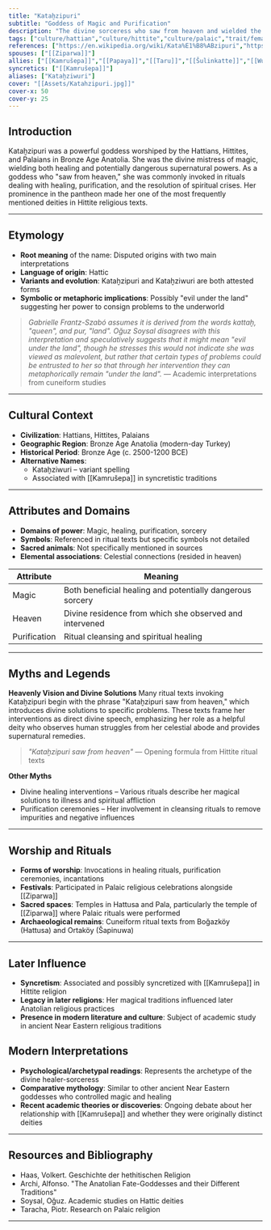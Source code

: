 ```yaml
---
title: "Kataḫzipuri"
subtitle: "Goddess of Magic and Purification"
description: "The divine sorceress who saw from heaven and wielded the ancient arts of healing and transformation"
tags: ["culture/hattian","culture/hittite","culture/palaic","trait/female","trait/magic","trait/healing","trait/purification","trait/celestial","domain/magic","domain/healing"]
references: ["https://en.wikipedia.org/wiki/Kata%E1%B8%ABzipuri","https://www.academia.edu - Various academic papers on Hittite religion","https://www.worldhistory.org - Ancient Anatolian religions"]
spouses: ["[[Ziparwa]]"]
allies: ["[[Kamrušepa]]","[[Papaya]]","[[Taru]]","[[Šulinkatte]]","[[Wurunkatte]]","[[Ḫannaḫanna]]"]
syncretics: ["[[Kamrušepa]]"]
aliases: ["Kataḫziwuri"]
cover: "[[Assets/Katahzipuri.jpg]]"
cover-x: 50
cover-y: 25
---
```

## Introduction

Kataḫzipuri was a powerful goddess worshiped by the Hattians, Hittites, and Palaians in Bronze Age Anatolia. She was the divine mistress of magic, wielding both healing and potentially dangerous supernatural powers. As a goddess who "saw from heaven," she was commonly invoked in rituals dealing with healing, purification, and the resolution of spiritual crises. Her prominence in the pantheon made her one of the most frequently mentioned deities in Hittite religious texts.

---

## Etymology

- **Root meaning** of the name: Disputed origins with two main interpretations
- **Language of origin**: Hattic
- **Variants and evolution**: Kataḫzipuri and Kataḫziwuri are both attested forms
- **Symbolic or metaphoric implications**: Possibly "evil under the land" suggesting her power to consign problems to the underworld

> _Gabrielle Frantz-Szabó assumes it is derived from the words kattaḫ, "queen", and pur, "land". Oğuz Soysal disagrees with this interpretation and speculatively suggests that it might mean "evil under the land", though he stresses this would not indicate she was viewed as malevolent, but rather that certain types of problems could be entrusted to her so that through her intervention they can metaphorically remain "under the land"._
> — Academic interpretations from cuneiform studies

---

## Cultural Context

- **Civilization**: Hattians, Hittites, Palaians
- **Geographic Region**: Bronze Age Anatolia (modern-day Turkey)
- **Historical Period**: Bronze Age (c. 2500-1200 BCE)
- **Alternative Names**:
  - Kataḫziwuri – variant spelling
  - Associated with [[Kamrušepa]] in syncretistic traditions

---

## Attributes and Domains

- **Domains of power**: Magic, healing, purification, sorcery
- **Symbols**: Referenced in ritual texts but specific symbols not detailed
- **Sacred animals**: Not specifically mentioned in sources
- **Elemental associations**: Celestial connections (resided in heaven)

| Attribute | Meaning |
|-----------|----------|
| Magic | Both beneficial healing and potentially dangerous sorcery |
| Heaven | Divine residence from which she observed and intervened |
| Purification | Ritual cleansing and spiritual healing |

---

## Myths and Legends

**Heavenly Vision and Divine Solutions**
Many ritual texts invoking Kataḫzipuri begin with the phrase "Kataḫzipuri saw from heaven," which introduces divine solutions to specific problems. These texts frame her interventions as direct divine speech, emphasizing her role as a helpful deity who observes human struggles from her celestial abode and provides supernatural remedies.

> _"Kataḫzipuri saw from heaven"_
> — Opening formula from Hittite ritual texts

**Other Myths**
- Divine healing interventions – Various rituals describe her magical solutions to illness and spiritual affliction
- Purification ceremonies – Her involvement in cleansing rituals to remove impurities and negative influences

---

## Worship and Rituals

- **Forms of worship**: Invocations in healing rituals, purification ceremonies, incantations
- **Festivals**: Participated in Palaic religious celebrations alongside [[Ziparwa]]
- **Sacred spaces**: Temples in Hattusa and Pala, particularly the temple of [[Ziparwa]] where Palaic rituals were performed
- **Archaeological remains**: Cuneiform ritual texts from Boğazköy (Hattusa) and Ortaköy (Šapinuwa)

---

## Later Influence

- **Syncretism**: Associated and possibly syncretized with [[Kamrušepa]] in Hittite religion
- **Legacy in later religions**: Her magical traditions influenced later Anatolian religious practices
- **Presence in modern literature and culture**: Subject of academic study in ancient Near Eastern religious traditions

## Modern Interpretations

- **Psychological/archetypal readings**: Represents the archetype of the divine healer-sorceress
- **Comparative mythology**: Similar to other ancient Near Eastern goddesses who controlled magic and healing
- **Recent academic theories or discoveries**: Ongoing debate about her relationship with [[Kamrušepa]] and whether they were originally distinct deities

---

## Resources and Bibliography

- Haas, Volkert. Geschichte der hethitischen Religion
- Archi, Alfonso. "The Anatolian Fate-Goddesses and their Different Traditions"
- Soysal, Oğuz. Academic studies on Hattic deities
- Taracha, Piotr. Research on Palaic religion

---